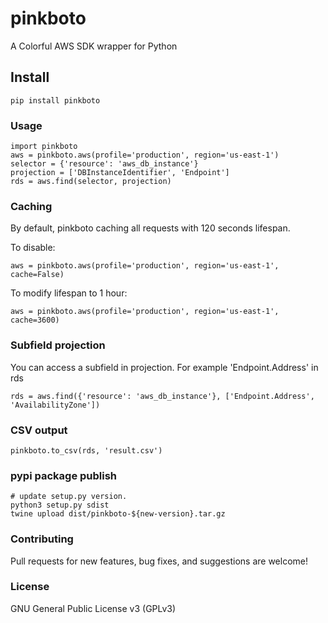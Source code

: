 # pinkboto

A Colorful AWS SDK wrapper for Python

## Install

    pip install pinkboto

### Usage

    import pinkboto
    aws = pinkboto.aws(profile='production', region='us-east-1') 
    selector = {'resource': 'aws_db_instance'}
    projection = ['DBInstanceIdentifier', 'Endpoint']
    rds = aws.find(selector, projection)

### Caching

By default, pinkboto caching all requests with 120 seconds lifespan.

To disable:

    aws = pinkboto.aws(profile='production', region='us-east-1', cache=False)

To modify lifespan to 1 hour:

    aws = pinkboto.aws(profile='production', region='us-east-1', cache=3600)

### Subfield projection

You can access a subfield in projection. For example 'Endpoint.Address' in rds

    rds = aws.find({'resource': 'aws_db_instance'}, ['Endpoint.Address', 'AvailabilityZone'])

### CSV output

    pinkboto.to_csv(rds, 'result.csv')

### pypi package publish

    # update setup.py version.
    python3 setup.py sdist
    twine upload dist/pinkboto-${new-version}.tar.gz

### Contributing

Pull requests for new features, bug fixes, and suggestions are welcome!

### License

GNU General Public License v3 (GPLv3)
